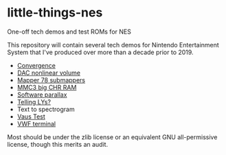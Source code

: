 # little-things-nes
One-off tech demos and test ROMs for NES

This repository will contain several tech demos for Nintendo
Entertainment System that I've produced over more than a decade
prior to 2019.

- [Convergence](https://forums.nesdev.com/viewtopic.php?p=215229#p215229)
- [DAC nonlinear volume](https://forums.nesdev.com/viewtopic.php?f=6&t=16726)
- [Mapper 78 submappers](https://forums.nesdev.com/viewtopic.php?p=208395#p208395)
- [MMC3 big CHR RAM](https://forums.nesdev.com/viewtopic.php?f=3&t=13890)
- [Software parallax](https://forums.nesdev.com/viewtopic.php?f=22&t=16419)
- [Telling LYs?](https://forums.nesdev.com/viewtopic.php?f=22&t=18998)
- Text to spectrogram
- [Vaus Test](https://forums.nesdev.com/viewtopic.php?f=22&t=10662)
- [VWF terminal](https://forums.nesdev.com/viewtopic.php?f=2&t=12436)

Most should be under the zlib license or an equivalent GNU
all-permissive license, though this merits an audit.
